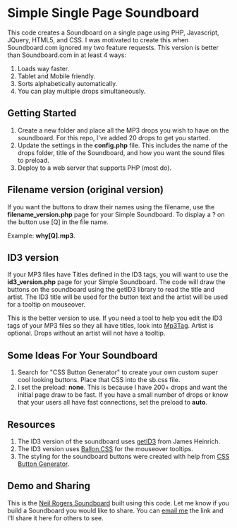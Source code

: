 # Simple Single Page Soundboard

This code creates a Soundboard on a single page using PHP, Javascript, JQuery, HTML5, and CSS. I was motivated to create this when Soundboard.com ignored my two feature requests. This version is better than Soundboard.com in at least 4 ways:

  1. Loads way faster.
  1. Tablet and Mobile friendly.
  1. Sorts alphabetically automatically.
  1. You can play multiple drops simultaneously.

## Getting Started

1. Create a new folder and place all the MP3 drops you wish to have on the soundboard. For this repo, I've added 20 drops to get you started.
1. Update the settings in the **config.php** file. This includes the name of the drops folder, title of the Soundboard, and how you want the sound files to preload.
1. Deploy to a web server that supports PHP (most do).

## Filename version (original version)

If you want the buttons to draw their names using the filename, use the **filename_version.php** page for your Simple Soundboard. To display a ? on the button use [Q] in the file name. 

Example: **why[Q].mp3**.

## ID3 version

If your MP3 files have Titles defined in the ID3 tags, you will want to use the **id3_version.php** page for your Simple Soundboard. The code will draw the buttons on the soundboard using the getID3 library to read the title and artist. The ID3 title will be used for the button text and the artist will be used for a tooltip on mouseover.

This is the better version to use. If you need a tool to help you edit the ID3 tags of your MP3 files so they all have titles, look into [Mp3Tag](https://www.mp3tag.de/en/). Artist is optional. Drops without an artist will not have a tooltip.

## Some Ideas For Your Soundboard

1. Search for "CSS Button Generator" to create your own custom super cool looking buttons. Place that CSS into the sb.css file.
1. I set the preload: **none**. This is because I have 200+ drops and want the initial page draw to be fast. If you have a small number of drops or know that your users all have fast connections, set the preload to **auto**.

## Resources

1. The ID3 version of the soundboard uses [getID3](https://github.com/JamesHeinrich/getID3/) from James Heinrich.
1. The ID3 version uses [Ballon.CSS](https://kazzkiq.github.io/balloon.css/) for the mouseover tooltips.
1. The styling for the soundboard buttons were created with help from [CSS Button Generator](http://css3buttongenerator.com/).

## Demo and Sharing

This is the [Neil Rogers Soundboard](https://neilrogers.org/soundboard/) built using this code. Let me know if you build a Soundboard you would like to share. You can [email me](digitalcolony@gmail.com) the link and I'll share it here for others to see.